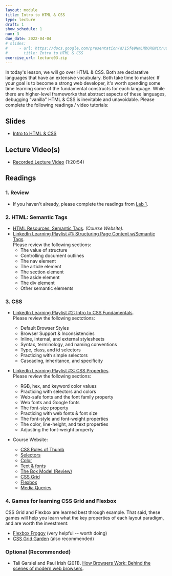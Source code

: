 ```yaml
---
layout: module
title: Intro to HTML & CSS
type: lecture
draft: 1
show_schedule: 1
num: 3
due_date: 2022-04-04
# slides:
#     - url: https://docs.google.com/presentation/d/15fe9NmLRbORQNitruuuigvOpyCpOI4H-zIYEglGCdhM/edit?usp=sharing
#       title: Intro to HTML & CSS
exercise_url: lecture03.zip
---
```


In today's lesson, we will go over HTML & CSS. Both are declarative languages that have an extensive vocabulary. Both take time to master.  If your goal is to become a strong web developer, it's worth spending some time learning some of the fundamental constructs for each language. While there are higher-level frameworks that abstract aspects of these languages, debugging "vanilla" HTML & CSS is inevitable and unavoidable. Please complete the following readings / video tutorials:

## Slides
* <a href="https://docs.google.com/presentation/d/15fe9NmLRbORQNitruuuigvOpyCpOI4H-zIYEglGCdhM/edit?usp=sharing" target="_blank">Intro to HTML & CSS</a>

## Lecture Video(s)
* <a href="https://northwestern.zoom.us/rec/share/IfHcTEJqk5c_83zZnrwTjLr5dsOT6e5G6W4VSehHlJlaXnl4mhoWz49fC0_w4Ycx.CdphdDGTfRXYOBij?startTime=1641839423000" target="_blank">Recorded Lecture Video</a> (1:20:54)

## Readings

### 1. Review
* If you haven't already, please complete the readings from [Lab 1](../assignments/lab01).

### 2. HTML: Semantic Tags
* [HTML Resources: Semantic Tags](../html-reference/semantic-tags). *(Course Website).*
* <a href="https://www.linkedin.com/learning-login/share?account=75814418&amp;forceAccount=false&amp;redirect=https%3A%2F%2Fwww.linkedin.com%2Flearning%2Fcollections%2F6619359376476033024%3Ftrk%3Dshare_collection_url%26shareId%3DLVaYGFqTTRuu2HfhVke8MQ%253D%253D" target="_blank">LinkedIn Learning Playlist #1: Structuring Page Content w/Semantic Tags</a>. <br>Please review the following sections:
    * The value of structure
    * Controlling document outlines
    * The nav element
    * The article element
    * The section element
    * The aside element
    * The div element
    * Other semantic elements

### 3. CSS

* <a href="https://www.linkedin.com/learning-login/share?account=75814418&forceAccount=false&redirect=https%3A%2F%2Fwww.linkedin.com%2Flearning%2Fcollections%2F6619359376505401344%3Ftrk%3Dshare_collection_url%26shareId%3DUK9tcbZySM29wzedgj0r3Q%253D%253D" target="_blank">LinkedIn Learning Playlist #2: Intro to CSS Fundamentals</a>.<br>Please review the following sectctions:
    * Default Browser Styles
    * Browser Support & Inconsistencies
    * Inline, internal, and external stylesheets
    * Syntax, terminology, and naming conventions
    * Type, class, and id selectors
    * Practicing with simple selectors
    * Cascading, inheritance, and specificity

* <a href="https://www.linkedin.com/learning-login/share?account=75814418&forceAccount=false&redirect=https%3A%2F%2Fwww.linkedin.com%2Flearning%2Fcollections%2F6619359376476041216%3Ftrk%3Dshare_collection_url%26shareId%3DCftoWEZ6RXCM20euMOy5FQ%253D%253D" target="_blank">LinkedIn Learning Playlist #3: CSS Properties</a>.<br>Please review the following sections:
    * RGB, hex, and keyword color values
    * Practicing with selectors and colors
    * Web-safe fonts and the font family property
    * Web fonts and Google fonts
    * The font-size property
    * Practicing with web fonts & font size
    * The font-style and font-weight properties
    * The color, line-height, and text properties
    * Adjusting the font-weight property

* Course Website:
    * [CSS Rules of Thumb](../css-reference/rules-of-thumb)
    * [Selectors](../css-reference/selectors)
    * [Color](../css-reference/color)
    * [Text &amp; fonts](../css-reference/fonts)
    * [The Box Model (Review)](../css-reference/box-model)
    * [CSS Grid](../css-reference/css-grid)
    * [Flexbox](../css-reference/flexbox)
    * [Media Queries](../css-reference/media-queries)

### 4. Games for learning CSS Grid and Flexbox
CSS Grid and Flexbox are learned best through example. That said, these games will help you learn what the key properties of each layout paradigm, and are worth the investment:
* <a href="https://flexboxfroggy.com/" target="_blank">Flexbox Froggy</a> (very helpful -- worth doing)
* <a href="https://cssgridgarden.com/" target="_blank">CSS Grid Garden</a> (also recommended)

### Optional (Recommended)
<ul class="readings">
    <li>
        Tali Garsiel and Paul Irish (2011). <a href="https://www.html5rocks.com/en/tutorials/internals/howbrowserswork/" target="_blank">How Browsers Work: Behind the scenes of modern web browsers</a>.
    </li> 
</ul>